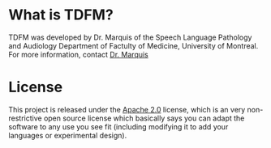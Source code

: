 
# What is TDFM?
TDFM was developed by Dr. Marquis of the Speech Language Pathology and Audiology Department of Factulty of Medicine, University of Montreal. For more information, contact [Dr. Marquis](https://twitter.com/AlxMarquis)

# License 

This project is released under the [Apache 2.0](http://www.apache.org/licenses/LICENSE-2.0.html) license, which is an very non-restrictive open source license which basically says you can adapt the software to any use you see fit (including modifying it to add your languages or experimental design).

